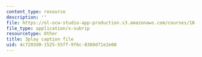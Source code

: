 ```yaml
---
content_type: resource
description: ''
file: https://ol-ocw-studio-app-production.s3.amazonaws.com/courses/18-02sc-multivariable-calculus-fall-2010/4c7203d0152555ff9f6c8360d71e2e08_6S3BJSsc72Q.vtt
file_type: application/x-subrip
resourcetype: Other
title: 3play caption file
uid: 4c7203d0-1525-55ff-9f6c-8360d71e2e08
---
```


